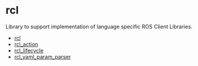 # rcl
Library to support implementation of language specific ROS Client Libraries.

 - [rcl](rcl/README.md)
 - [rcl_action](rcl_action/README.md)
 - [rcl_lifecycle](rcl_lifecycle/README.md)
 - [rcl_yaml_param_parser](rcl_yaml_param_parser/README.md)
